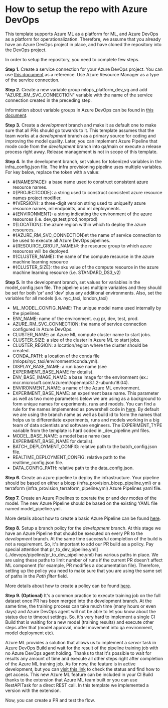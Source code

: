 # How to setup the repo with Azure DevOps

This template supports Azure ML as a platform for ML, and Azure DevOps as a platform for operationalization. Therefore, we assume that you already have an Azure DevOps project in place, and have cloned the repository into the DevOps project.

In order to setup the repository, you need to complete few steps.

**Step 1.** Create a service connection for your Azure DevOps project. You can use [this document](https://learn.microsoft.com/en-us/azure/devops/pipelines/library/service-endpoints?view=azure-devops&tabs=yaml) as a reference. Use Azure Resource Manager as a type of the service connection.

**Step 2.** Create a new variable group mlops_platform_dev_vg and add "AZURE_RM_SVC_CONNECTION" variable with the name of the service connection created in the preceding step. 

Information about variable groups in Azure DevOps can be found in [this document](https://learn.microsoft.com/en-us/azure/devops/pipelines/library/variable-groups?view=azure-devops&tabs=classic).

**Step 3.** Create a *development* branch and make it as default one to make sure that all PRs should go towards to it. This template assumes that the team works at a *development* branch as a primary source for coding and improving the model quality. Later, you can implement Azure Pipeline that mode code from the *development* branch into qa/main or execute a release process right away. Release management is not in scope of this template.

**Step 4.** In the development branch, set values for tokenized variables in the infra_config.json file. The infra provisioning pipeline uses multiple variables.
For key below, replace the token with a value:

- #{NAMESPACE}: a base name used to construct consistent azure resource names.
- #{PROJECTCODE}: a string used to construct consistent azure resource names project modifier.
- #{VERSION}: a three-digit version string used to uniqueify azure resource names, ml endpoints, and ml deployments.
- #{ENVIRONMENT}: a string indicating the environment of the azure resources (i.e. dev,qa,test,prod,nonprod)
- #{LOCATION}: the azure region within which to deploy the azure resources.
- #{AZURE_RM_SVC_CONNECTION}#: the name of service connection to be used to execute all Azure DevOps pipelines.
- #{RESOURCE_GROUP_NAME}#: the resource group to which azure resources will be deployed.
- #{CLUSTER_NAME}: the name of the compute resource in the azure machine learning resource
- #{CLUSTER_SIZE}: the sku value of the compute resource in the azure machine learning resource (i.e. STANDARD_DS3_v2)

**Step 5.** In the development branch, set values for variables in the model_config.json file. The pipeline uses multiple variables and they should be set for both 'pr' and 'dev' plus any additional environments. Also, set the variables for all models (i.e. nyc_taxi, london_taxi)

- ML_MODEL_CONFIG_NAME: The unique model name used internally by the pipelines.
- ENV_NAME: name of the environment. e.g pr, dev, test, prod.
- AZURE_RM_SVC_CONNECTION: the name of service connection configured in Azure DevOps.
- CLUSTER_NAME: an Azure ML compute cluster name to start jobs.
- CLUSTER_SIZE: a size of the cluster in Azure ML to start jobs.
- CLUSTER_REGION: a location/region where the cluster should be created.
- CONDA_PATH: a location of the conda file (mlops/nyc_taxi/environment/conda.yml).
- DISPLAY_BASE_NAME: a run base name (see EXPERIMENT_BASE_NAME for details).
- ENV_BASE_IMAGE_NAME: a base image for the environment (ex.: mcr.microsoft.com/azureml/openmpi3.1.2-ubuntu18.04).
- ENVIRONMENT_NAME: a name of the Azure ML environment.
- EXPERIMENT_BASE_NAME: an experiment base name. This parameter as well as two more parameters below we are using as a background to form unique names for experiments, runs and models. You can find a rule for the names implemented as powershell code in [here](../devops/pipeline/templates/variables_template.yml). By default we are using the branch name as well as build id to form the names that helps us to differentiate experiments, runs and models working in a big team of data scientists and software engineers. The EXPERIMENT_TYPE variable from the template is hard coded in _dev_pipeline.yml files.
- MODEL_BASE_NAME: a model base name (see EXPERIMENT_BASE_NAME for details).
- BATCH_DEPLOYMENT_CONFIG: relative path to the batch_config.json file.
- REALTIME_DEPLOYMENT_CONFIG: relative path to the realtime_config.json file.
- DATA_CONFIG_PATH: relative path to the data_config.json.

**Step 6.** Create an azure pipeline to deploy the infrastructure.  Your pipeline should be based on either a bicep (infra_provision_bicep_pipeline.yml) or a terraform (infra_provision_terraform_pipeline.yml) Azure Pipelines yaml file. 

**Step 7.** Create an Azure Pipelines to operate the pr and dev modes of the model. The new Azure Pipeline should be based on the existing YAML file named model_pipeline.yml.

More details about how to create a basic Azure Pipeline can be found [here](https://learn.microsoft.com/en-us/azure/devops/pipelines/create-first-pipeline?view=azure-devops&tabs).

**Step 8.** Setup a branch policy for the *development* branch. At this stage we have an Azure Pipeline that should be executed on every PR to the *development* branch. At the same time successful completion of the build is not a requirement. So, it's important to add our PR build as a policy. Pay special attention that pr_to_dev_pipeline.yml](../devops/pipeline/pr_to_dev_pipeline.yml) has various paths in place. We are using these paths to limit number of runs if the current PR doesn't affect ML component (for example, PR modifies a documentation file). Therefore, setting up the policy you need to make sure that you are using the same set of paths in the *Path filter* field.

More details about how to create a policy can be found [here](https://learn.microsoft.com/en-us/azure/devops/repos/git/branch-policies?view=azure-devops&tabs=browser).

**Step 9. (Optional)** It's a common practice to execute training job on the full dataset once PR has been merged into the development branch. At the same time, the training process can take much time (many hours or even days) and Azure DevOps agent will not be able to let you know about the status due to timeout settings. So, it's very hard to implement a single CI Build that is waiting for a new model (training results) and execute other steps after that (model approval, model movement into qa environment, model deployment etc).

Azure ML provides a solution that allows us to implement a *server* task in Azure DevOps Build and wait for the result of the pipeline training job with no Azure DevOps agent holding. Thanks to that it's possible to wait for results any amount of time and execute all other steps right after completion of the Azure ML training job. As for now, the feature is in active development, but you can [visit this link](https://github.com/Azure/azure-mlops-automation) to check the status and find how to get access. This new Azure ML feature can be included in your CI Build thanks to the extension that Azure ML team built or you can use RestAPITask for a direct REST call. In this template we implemented a version with the extension.

Now, you can create a PR and test the flow.


